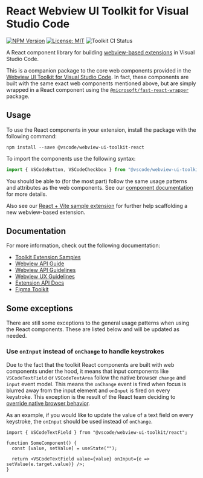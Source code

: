 # React Webview UI Toolkit for Visual Studio Code

[![NPM Version](https://img.shields.io/npm/v/@vscode/webview-ui-toolkit?color=blue)](https://www.npmjs.com/package/@vscode/webview-ui-toolkit)
[![License: MIT](https://img.shields.io/badge/license-MIT-brightgreen)](./LICENSE)
![Toolkit CI Status](https://github.com/microsoft/vscode-webview-ui-toolkit/actions/workflows/ci.yml/badge.svg)

A React component library for building [webview-based extensions](https://code.visualstudio.com/api/extension-guides/webview) in Visual Studio Code.

This is a companion package to the core web components provided in the [Webview UI Toolkit for Visual Studio Code](https://github.com/microsoft/vscode-webview-ui-toolkit/tree/vnext/packages/toolkit). In fact, these components are built with the same exact web components mentioned above, but are simply wrapped in a React component using the [`@microsoft/fast-react-wrapper`](https://www.npmjs.com/package/@microsoft/fast-react-wrapper) package.

## Usage

To use the React components in your extension, install the package with the following command:

```
npm install --save @vscode/webview-ui-toolkit-react
```

To import the components use the following syntax:

```ts
import { VSCodeButton, VSCodeCheckbox } from "@vscode/webview-ui-toolkit-react";
```

You should be able to (for the most part) follow the same usage patterns and attributes as the web components. See our [component documentation](https://github.com/microsoft/vscode-webview-ui-toolkit/blob/vnext/docs/components.md) for more details.

Also see our [React + Vite sample extension](https://github.com/microsoft/vscode-webview-ui-toolkit-samples/tree/main/frameworks/hello-world-react-vite) for further help scaffolding a new webview-based extension.

## Documentation

For more information, check out the following documentation:

- [Toolkit Extension Samples](https://github.com/microsoft/vscode-webview-ui-toolkit-samples)
- [Webview API Guide](https://code.visualstudio.com/api/extension-guides/webview)
- [Webview API Guidelines](https://code.visualstudio.com/api/references/extension-guidelines#webviews)
- [Webview UX Guidelines](https://code.visualstudio.com/api/ux-guidelines/webviews)
- [Extension API Docs](https://code.visualstudio.com/api)
- [Figma Toolkit](https://www.figma.com/community/file/1071566662997054792/Webview-UI-Toolkit-for-Visual-Studio-Code)

## Some exceptions

There are still some exceptions to the general usage patterns when using the React components. These are listed below and will be updated as needed.

### Use `onInput` instead of `onChange` to handle keystrokes

Due to the fact that the toolkit React components are built with web components under the hood, it means that input components like `VSCodeTextField` or `VSCodeTextArea` follow the native browser `change` and `input` event model. This means the `onChange` event is fired when focus is blurred away from the input element and `onInput` is fired on every keystroke. This exception is the result of the React team deciding to [override native browser behavior](https://reactjs.org/docs/dom-elements.html#onchange).

As an example, if you would like to update the value of a text field on every keystroke, the `onInput` should be used instead of `onChange`.

```tsx
import { VSCodeTextField } from "@vscode/webview-ui-toolkit/react";

function SomeComponent() {
  const [value, setValue] = useState("");

  return <VSCodeTextField value={value} onInput={e => setValue(e.target.value)} />;
}
```
